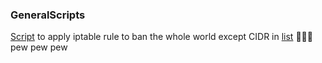 ### GeneralScripts
[Script](https://github.com/mamjow/GeneralScripts/blob/master/ban.sh) to apply iptable rule to ban the whole world except CIDR in [list](https://github.com/mamjow/GeneralScripts/blob/master/iptables/cidrIp.txt) 🔫🔫🔫 pew pew pew

